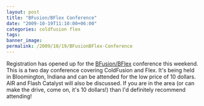 ```yaml
---
layout: post
title: "BFusion/BFlex Conference"
date: "2009-10-19T11:10:00+06:00"
categories: coldfusion flex 
tags: 
banner_image: 
permalink: /2009/10/19/BFusionBFlex-Conference
---
```


Registration has opened up for the <a href="http://bflex.info/">BFusion/BFlex</a> conference this weekend. This is a two day conference covering ColdFusion and Flex. It's being held in Bloomington, Indiana and can be attended for the low price of 10 dollars. AIR and Flash Catalyst will also be discussed. If you are in the area (or can make the drive, come on, it's 10 dollars!) than I'd definitely recommend attending!